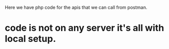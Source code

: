 Here we have php code for the apis that we can call from postman.

# code is not on any server it's all with local setup.

